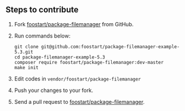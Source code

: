## Steps to contribute

1. Fork [foostart/package-filemanager](https://github.com/foostart/package-filemanager) from GitHub.
1. Run commands below:

    ```
    git clone git@github.com:foostart/package-filemanager-example-5.3.git
    cd package-filemanager-example-5.3
    composer require foostart/package-filemanager:dev-master
    make init
    ```
1. Edit codes in `vendor/foostart/package-filemanager`
1. Push your changes to your fork.
1. Send a pull request to [foostart/package-filemanager](https://github.com/foostart/package-filemanager).
